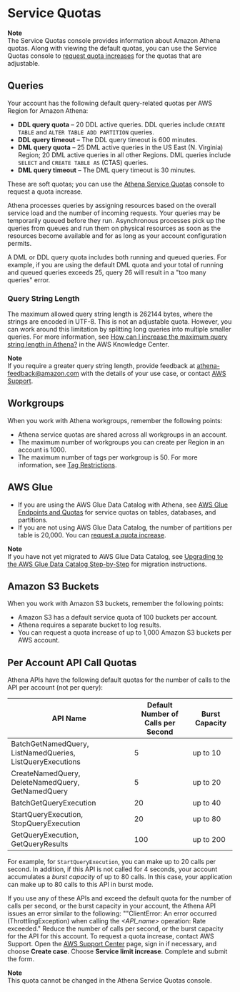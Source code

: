 # Service Quotas<a name="service-limits"></a>

**Note**  
The Service Quotas console provides information about Amazon Athena quotas\. Along with viewing the default quotas, you can use the Service Quotas console to [request quota increases](https://console.aws.amazon.com/servicequotas/home?region=us-east-1#!/services/athena/quotas) for the quotas that are adjustable\.

## Queries<a name="service-limits-queries"></a>

Your account has the following default query\-related quotas per AWS Region for Amazon Athena: 
+ **DDL query quota** – 20 DDL active queries\. DDL queries include `CREATE TABLE` and `ALTER TABLE ADD PARTITION` queries\. 
+ **DDL query timeout** – The DDL query timeout is 600 minutes\.
+ **DML query quota** – 25 DML active queries in the US East \(N\. Virginia\) Region; 20 DML active queries in all other Regions\. DML queries include `SELECT` and `CREATE TABLE AS` \(CTAS\) queries\.
+ **DML query timeout** – The DML query timeout is 30 minutes\.

These are soft quotas; you can use the [Athena Service Quotas](https://console.aws.amazon.com/servicequotas/home?region=us-east-1#!/services/athena/quotas) console to request a quota increase\.

Athena processes queries by assigning resources based on the overall service load and the number of incoming requests\. Your queries may be temporarily queued before they run\. Asynchronous processes pick up the queries from queues and run them on physical resources as soon as the resources become available and for as long as your account configuration permits\.

A DML or DDL query quota includes both running and queued queries\. For example, if you are using the default DML quota and your total of running and queued queries exceeds 25, query 26 will result in a "too many queries" error\. 

### Query String Length<a name="service-limits-query-string-length"></a>

The maximum allowed query string length is 262144 bytes, where the strings are encoded in UTF\-8\. This is not an adjustable quota\. However, you can work around this limitation by splitting long queries into multiple smaller queries\. For more information, see [How can I increase the maximum query string length in Athena?](http://aws.amazon.com/premiumsupport/knowledge-center/athena-query-string-length/) in the AWS Knowledge Center\.

**Note**  
If you require a greater query string length, provide feedback at [athena\-feedback@amazon\.com](mailto:athena-feedback@amazon.com) with the details of your use case, or contact [AWS Support](https://console.aws.amazon.com/support/home/)\.

## Workgroups<a name="service-limits-workgroups"></a>

When you work with Athena workgroups, remember the following points:
+ Athena service quotas are shared across all workgroups in an account\.
+ The maximum number of workgroups you can create per Region in an account is 1000\.
+ The maximum number of tags per workgroup is 50\. For more information, see [Tag Restrictions](tags.md#tag-restrictions)\. 

## AWS Glue<a name="service-limits-glue"></a>
+ If you are using the AWS Glue Data Catalog with Athena, see [AWS Glue Endpoints and Quotas](https://docs.aws.amazon.com/general/latest/gr/glue.html) for service quotas on tables, databases, and partitions\. 
+ If you are not using AWS Glue Data Catalog, the number of partitions per table is 20,000\. You can [request a quota increase](https://console.aws.amazon.com/servicequotas/home?region=us-east-1#!/services/glue/quotas)\.

**Note**  
If you have not yet migrated to AWS Glue Data Catalog, see [Upgrading to the AWS Glue Data Catalog Step\-by\-Step](glue-upgrade.md) for migration instructions\.

## Amazon S3 Buckets<a name="service-limits-buckets"></a>

When you work with Amazon S3 buckets, remember the following points:
+ Amazon S3 has a default service quota of 100 buckets per account\.
+ Athena requires a separate bucket to log results\.
+ You can request a quota increase of up to 1,000 Amazon S3 buckets per AWS account\. 

## Per Account API Call Quotas<a name="service-limits-api-calls"></a>

 Athena APIs have the following default quotas for the number of calls to the API per account \(not per query\):


| API Name | Default Number of Calls per Second | Burst Capacity | 
| --- | --- | --- | 
| BatchGetNamedQuery, ListNamedQueries, ListQueryExecutions  | 5 | up to 10 | 
| CreateNamedQuery, DeleteNamedQuery, GetNamedQuery | 5 | up to 20 | 
| BatchGetQueryExecution | 20 | up to 40 | 
| StartQueryExecution, StopQueryExecution | 20 | up to 80 | 
| GetQueryExecution, GetQueryResults | 100 | up to 200 | 

For example, for `StartQueryExecution`, you can make up to 20 calls per second\. In addition, if this API is not called for 4 seconds, your account accumulates a *burst capacity* of up to 80 calls\. In this case, your application can make up to 80 calls to this API in burst mode\.

If you use any of these APIs and exceed the default quota for the number of calls per second, or the burst capacity in your account, the Athena API issues an error similar to the following: ""ClientError: An error occurred \(ThrottlingException\) when calling the *<API\_name>* operation: Rate exceeded\." Reduce the number of calls per second, or the burst capacity for the API for this account\. To request a quota increase, contact AWS Support\. Open the [AWS Support Center](https://console.aws.amazon.com/support/home#/) page, sign in if necessary, and choose **Create case**\. Choose **Service limit increase**\. Complete and submit the form\.

**Note**  
This quota cannot be changed in the Athena Service Quotas console\.